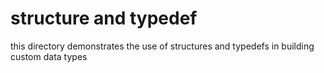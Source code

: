 # structure and typedef

this directory demonstrates the use of structures and
typedefs in building custom data types
